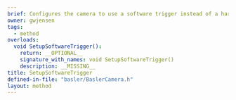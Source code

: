 ```yaml
---
brief: Configures the camera to use a software trigger instead of a hardware trigger. A software trigger doesn't require an external source for a TTL pulse, but has the downside that there is no guarantee that images from multiple cameras will be taken at the same time.
owner: gwjensen
tags:
  - method
overloads:
  void SetupSoftwareTrigger():
    return: __OPTIONAL__
    signature_with_names: void SetupSoftwareTrigger()
    description: __MISSING__
title: SetupSoftwareTrigger
defined-in-file: "basler/BaslerCamera.h"
layout: method
---
```


